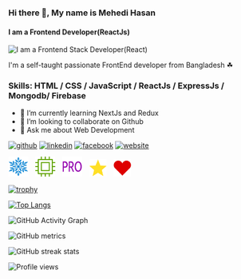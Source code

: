 ### Hi there 👋, My name is Mehedi Hasan
#### I am a Frontend Developer(ReactJs)
![I am a Frontend Stack Developer(React)](https://i.ibb.co/QnxpKL3/Hello-I-m-Mehedi-Hasan-1.png)

I'm a self-taught passionate FrontEnd developer from Bangladesh ☘

### Skills: HTML / CSS / JavaScript / ReactJs / ExpressJs / Mongodb/ Firebase 

- 🌱 I’m currently learning NextJs and Redux 
- 👯 I’m looking to collaborate on Github 
- 💬 Ask me about Web Development 


[<img src='https://cdn.jsdelivr.net/npm/simple-icons@3.0.1/icons/github.svg' alt='github' height='40'>](https://github.com/mehedi1802hasan)  [<img src='https://cdn.jsdelivr.net/npm/simple-icons@3.0.1/icons/linkedin.svg' alt='linkedin' height='40'>](https://www.linkedin.com/in/mehedi1802hasan/)  [<img src='https://cdn.jsdelivr.net/npm/simple-icons@3.0.1/icons/facebook.svg' alt='facebook' height='40'>](https://www.facebook.com/0mehedihasa)  [<img src='https://cdn.jsdelivr.net/npm/simple-icons@3.0.1/icons/icloud.svg' alt='website' height='40'>](https://portfolio-3788c.web.app/)  

<a href='https://archiveprogram.github.com/'><img src='https://raw.githubusercontent.com/acervenky/animated-github-badges/master/assets/acbadge.gif' width='40' height='40'></a> <a href='https://docs.github.com/en/developers'><img src='https://raw.githubusercontent.com/acervenky/animated-github-badges/master/assets/devbadge.gif' width='40' height='40'></a> <a href='https://github.com/pricing'><img src='https://raw.githubusercontent.com/acervenky/animated-github-badges/master/assets/pro.gif' width='40' height='40'></a> <a href='https://stars.github.com/'><img src='https://raw.githubusercontent.com/acervenky/animated-github-badges/master/assets/starbadge.gif' width='35' height='35'></a> <a href='https://docs.github.com/en/github/supporting-the-open-source-community-with-github-sponsors'><img src='https://raw.githubusercontent.com/acervenky/animated-github-badges/master/assets/sponsorbadge.gif' width='35' height='35'></a> 

[![trophy](https://github-profile-trophy.vercel.app/?username=mehedi1802hasan)](https://github.com/ryo-ma/github-profile-trophy)

[![Top Langs](https://github-readme-stats.vercel.app/api/top-langs/?username=mehedi1802hasan)](https://github.com/anuraghazra/github-readme-stats)

![GitHub Activity Graph](https://activity-graph.herokuapp.com/graph?username=mehedi1802hasan)  

![GitHub metrics](https://metrics.lecoq.io/mehedi1802hasan)  

![GitHub streak stats](https://streak-stats.demolab.com/?user=mehedi1802hasan)  

![Profile views](https://gpvc.arturio.dev/mehedi1802hasan)  
